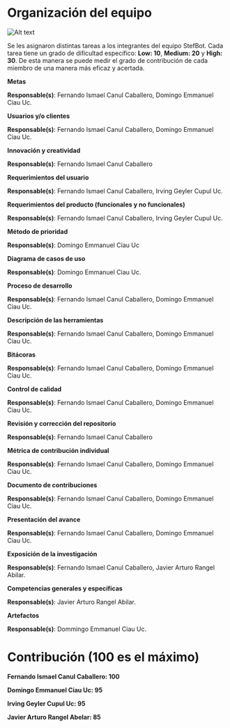 # Organización del equipo

![Alt text](https://github.com/Fismael18/StefBot/blob/main/Imagenes%20StefBot/13.jpg)

Se les asignaron distintas tareas a los integrantes del equipo StefBot. Cada tarea tiene un grado de dificultad específico: **Low: 10**, **Medium: 20** y **High: 30**. De esta manera se puede medir el grado de contribución de cada miembro de una manera más eficaz y acertada.

**Metas**

**Responsable(s)**: Fernando Ismael Canul Caballero, Domingo Emmanuel Ciau Uc.

**Usuarios y/o clientes**

**Responsable(s)**: Fernando Ismael Canul Caballero, Domingo Emmanuel Ciau Uc.

**Innovación y creatividad**

**Responsable(s)**: Fernando Ismael Canul Caballero

**Requerimientos del usuario**

**Responsable(s)**: Fernando Ismael Canul Caballero, Irving Geyler Cupul Uc.

**Requerimientos del producto (funcionales y no funcionales)**

**Responsable(s)**: Fernando Ismael Canul Caballero, Irving Geyler Cupul Uc.

**Método de prioridad**

**Responsable(s)**: Domingo Emmanuel Ciau Uc

**Diagrama de casos de uso**

**Responsable(s)**: Domingo Emmanuel Ciau Uc.

**Proceso de desarrollo**

**Responsable(s)**: Fernando Ismael Canul Caballero, Domingo Emmanuel Ciau Uc.

**Descripción de las herramientas** 

**Responsable(s)**: Fernando Ismael Canul Caballero, Domingo Emmanuel Ciau Uc.

**Bitácoras**

**Responsable(s)**: Fernando Ismael Canul Caballero, Domingo Emmanuel Ciau Uc.

**Control de calidad**

**Responsable(s)**: Fernando Ismael Canul Caballero, Domingo Emmanuel Ciau Uc.

**Revisión y corrección del repositorio**

**Responsable(s)**: Fernando Ismael Canul Caballero

**Métrica de contribución individual**

**Responsable(s)**: Fernando Ismael Canul Caballero, Domingo Emmanuel Ciau Uc.

**Documento de contribuciones**

**Responsable(s)**: Fernando Ismael Canul Caballero, Domingo Emmanuel Ciau Uc.

**Presentación del avance**

**Responsable(s)**: Fernando Ismael Canul Caballero, Domingo Emmanuel Ciau Uc.

**Exposición de la investigación**

**Responsable(s)**: Fernando Ismael Canul Caballero, Javier Arturo Rangel Abilar.

**Competencias generales y específicas**

**Responsable(s)**: Javier Arturo Rangel Abilar.

**Artefactos**

**Responsable(s)**: Dommingo Emmanuel Ciau Uc.

# Contribución (100 es el máximo)

**Fernando Ismael Canul Caballero: 100**

**Domingo Emmanuel Ciau Uc: 95**

**Irving Geyler Cupul Uc: 95**

**Javier Arturo Rangel Abelar: 85**
